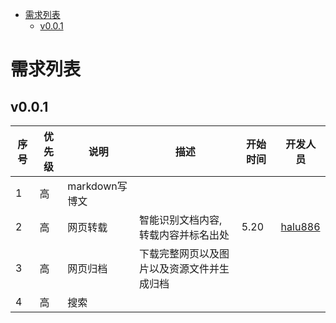 - [需求列表](#需求列表)
    - [v0.0.1](#v001)

# 需求列表

## v0.0.1

| 序号 |  优先级 | 说明 | 描述 | 开始时间 | 开发人员 |
| ------ | ------ | ------ | ------ | ------ | ------ |
| 1 | 高 | markdown写博文 |  |  | |
| 2 | 高 | 网页转载 | 智能识别文档内容,转载内容并标名出处 | 5.20 | [halu886](https://github.com/halu886) |
| 3 | 高 | 网页归档 | 下载完整网页以及图片以及资源文件并生成归档 | |  |
| 4 | 高 | 搜索 |  | |  |